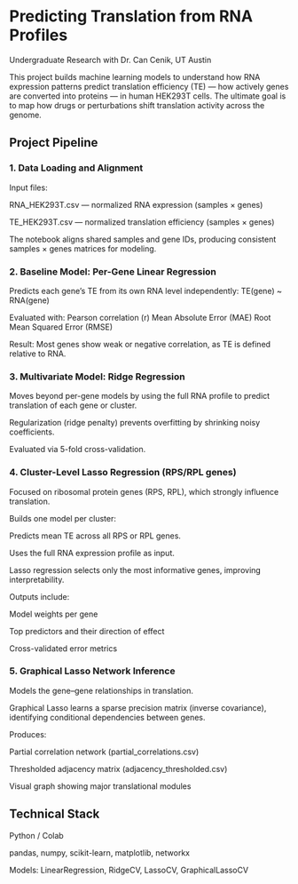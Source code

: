 # Predicting Translation from RNA Profiles

Undergraduate Research with Dr. Can Cenik, UT Austin


This project builds machine learning models to understand how RNA expression patterns predict translation efficiency (TE) — how actively genes are converted into proteins — in human HEK293T cells.
The ultimate goal is to map how drugs or perturbations shift translation activity across the genome.

## Project Pipeline
### 1. Data Loading and Alignment

Input files:

RNA_HEK293T.csv — normalized RNA expression (samples × genes)

TE_HEK293T.csv — normalized translation efficiency (samples × genes)

The notebook aligns shared samples and gene IDs, producing consistent samples × genes matrices for modeling.

### 2. Baseline Model: Per-Gene Linear Regression

Predicts each gene’s TE from its own RNA level independently:
TE(gene) ~ RNA(gene)

Evaluated with:
Pearson correlation (r)
Mean Absolute Error (MAE)
Root Mean Squared Error (RMSE)

Result: Most genes show weak or negative correlation, as TE is defined relative to RNA.

### 3. Multivariate Model: Ridge Regression

Moves beyond per-gene models by using the full RNA profile to predict translation of each gene or cluster.

Regularization (ridge penalty) prevents overfitting by shrinking noisy coefficients.

Evaluated via 5-fold cross-validation.

### 4. Cluster-Level Lasso Regression (RPS/RPL genes)

Focused on ribosomal protein genes (RPS, RPL), which strongly influence translation.

Builds one model per cluster:

Predicts mean TE across all RPS or RPL genes.

Uses the full RNA expression profile as input.

Lasso regression selects only the most informative genes, improving interpretability.

Outputs include:

Model weights per gene

Top predictors and their direction of effect

Cross-validated error metrics

### 5. Graphical Lasso Network Inference

Models the gene–gene relationships in translation.

Graphical Lasso learns a sparse precision matrix (inverse covariance), identifying conditional dependencies between genes.

Produces:

Partial correlation network (partial_correlations.csv)

Thresholded adjacency matrix (adjacency_thresholded.csv)

Visual graph showing major translational modules

## Technical Stack

Python / Colab

pandas, numpy, scikit-learn, matplotlib, networkx

Models: LinearRegression, RidgeCV, LassoCV, GraphicalLassoCV
